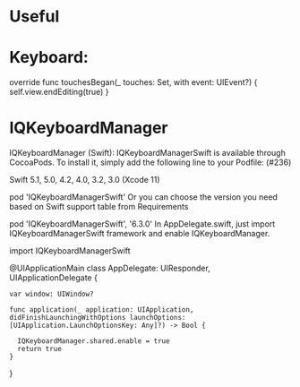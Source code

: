 # Useful

# Keyboard:

override func touchesBegan(_ touches: Set<UITouch>, with event: UIEvent?) {
    self.view.endEditing(true)
}
  
  
# IQKeyboardManager

IQKeyboardManager (Swift): IQKeyboardManagerSwift is available through CocoaPods. To install it, simply add the following line to your Podfile: (#236)

Swift 5.1, 5.0, 4.2, 4.0, 3.2, 3.0 (Xcode 11)

pod 'IQKeyboardManagerSwift'
Or you can choose the version you need based on Swift support table from Requirements

pod 'IQKeyboardManagerSwift', '6.3.0'
In AppDelegate.swift, just import IQKeyboardManagerSwift framework and enable IQKeyboardManager.

import IQKeyboardManagerSwift

@UIApplicationMain
class AppDelegate: UIResponder, UIApplicationDelegate {

    var window: UIWindow?

    func application(_ application: UIApplication, didFinishLaunchingWithOptions launchOptions: [UIApplication.LaunchOptionsKey: Any]?) -> Bool {

      IQKeyboardManager.shared.enable = true
      return true
    }
}
